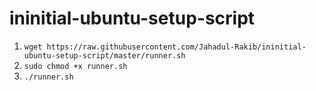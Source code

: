 # ininitial-ubuntu-setup-script

1. `wget https://raw.githubusercontent.com/Jahadul-Rakib/ininitial-ubuntu-setup-script/master/runner.sh`
2. `sudo chmod +x runner.sh`
3. `./runner.sh`
